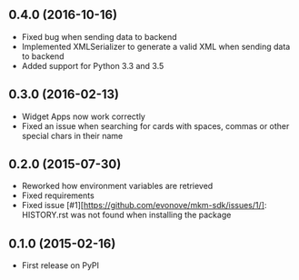## 0.4.0 (2016-10-16)

* Fixed bug when sending data to backend
* Implemented XMLSerializer to generate a valid XML when sending data to backend
* Added support for Python 3.3 and 3.5

## 0.3.0 (2016-02-13)

* Widget Apps now work correctly
* Fixed an issue when searching for cards with spaces, commas or other special chars in their name

## 0.2.0 (2015-07-30)

* Reworked how environment variables are retrieved
* Fixed requirements
* Fixed issue [#1][https://github.com/evonove/mkm-sdk/issues/1/]: HISTORY.rst was not found when installing the package

## 0.1.0 (2015-02-16)

* First release on PyPI